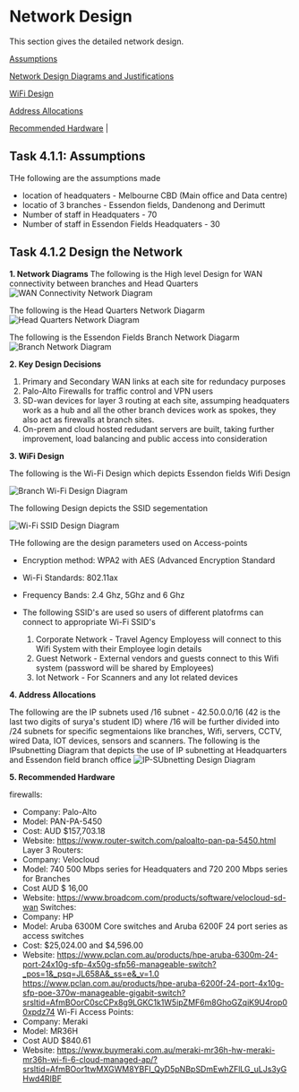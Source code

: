 # Network Design
This section gives the detailed network design.

 [Assumptions](#assumptions) 

 [Network Design Diagrams and Justifications](#network-design-diagrams-and-justifications) 

 [WiFi Design](#wifi-design) 

 [Address Allocations](#address-allocations) 

 [Recommended Hardware](#recommended-hardware) |

## Task 4.1.1: Assumptions

THe following are the assumptions made
- location of headquaters - Melbourne CBD (Main office and Data centre)
- locatio of 3 branches - Essendon fields, Dandenong and Derimutt 
- Number of staff in Headquaters - 70
- Number of staff in Essendon Fields Headquaters - 30

## Task 4.1.2 Design the Network 

**1. Network Diagrams**
The following is the High level Design for WAN connectivity between branches and Head Quarters
![WAN Connectivity Network Diagram](images/WAN-connectivity.png) 

The following is the Head Quarters Network Diagarm
![Head Quarters Network Diagram](images/Head-Quarters-Network-Diagram.png) 

The following is the Essendon Fields Branch Network Diagarm
![Branch Network Diagram](images/Essendo-Fields-Network-Diagram.png) 

**2. Key Design Decisions**
1. Primary and Secondary WAN links at each site for redundacy purposes
2. Palo-Alto Firewalls for traffic control and VPN users 
3. SD-wan devices for layer 3 routing at each site, assumping headquaters work as a hub and all the other branch devices work as spokes, they also act as firewalls at branch sites. 
4. On-prem and cloud hosted redudant servers are built, taking further improvement, load balancing and public access into consideration


**3. WiFi Design**

The following is the Wi-Fi Design which depicts Essendon fields Wifi Design

![Branch Wi-Fi Design Diagram](images/Branch-Wifi-Design.png)

The following Design depicts the SSID segementation 

![Wi-Fi SSID Design Diagram](images/Wi-Fi-SSID-Design.png)

THe following are the design parameters used on Access-points 

- Encryption method: WPA2 with AES (Advanced Encryption Standard

- Wi-Fi Standards: 802.11ax 

- Frequency Bands: 2.4 Ghz, 5Ghz and 6 Ghz 

- The following SSID's are used so users of different platofrms can connect to appropriate Wi-Fi SSID's

   1. Corporate Network - Travel Agency Employess will connect to this Wifi System with their Employee login details 
   2. Guest Network -  External vendors and guests connect to this Wifi system (password will be shared by Employees) 
   3. Iot Network - For Scanners and any Iot related devices 

**4. Address Allocations**

The following are the IP subnets used 
/16 subnet - 42.50.0.0/16 (42 is the last two digits of surya's student ID)
where /16 will be further divided into /24 subnets for specific segmentaions like branches, Wifi, servers, CCTV, wired Data, IOT devices, sensors and scanners. 
The following is the IPsubnetting Diagram that depicts the use of IP subnetting at Headquarters and Essendon field branch office 
![IP-SUbnetting Design Diagram](images/IPsubnetting.png)

**5. Recommended Hardware**

firewalls:
 - Company: Palo-Alto 
 - Model: PAN-PA-5450
 - Cost: AUD $157,703.18
 - Website: https://www.router-switch.com/paloalto-pan-pa-5450.html
Layer 3 Routers:
 - Company: Velocloud 
 - Model: 740 500 Mbps series for Headquaters and 720 200 Mbps series for Branches 
 - Cost AUD $ 16,00
 - Website: https://www.broadcom.com/products/software/velocloud-sd-wan
Switches: 
 - Company: HP  
 - Model:  Aruba 6300M Core switches and Aruba 6200F 24 port series as access switches
 - Cost: $25,024.00 and $4,596.00
 - Website: https://www.pclan.com.au/products/hpe-aruba-6300m-24-port-24x10g-sfp-4x50g-sfp56-manageable-switch?_pos=1&_psq=JL658A&_ss=e&_v=1.0
   https://www.pclan.com.au/products/hpe-aruba-6200f-24-port-4x10g-sfp-poe-370w-manageable-gigabit-switch?srsltid=AfmBOorC0scCPx8g9LGKC1k1W5ipZMF6m8GhoGZqiK9U4rop00xpdz74
Wi-Fi Access Points:  
 - Company: Meraki 
 - Model: MR36H
 - Cost AUD $840.61
 - Website: https://www.buymeraki.com.au/meraki-mr36h-hw-meraki-mr36h-wi-fi-6-cloud-managed-ap/?srsltid=AfmBOor1twMXGWM8YBFl_QyD5pNBpSDmEwhZFlLG_uLJs3yGHwd4RIBF



